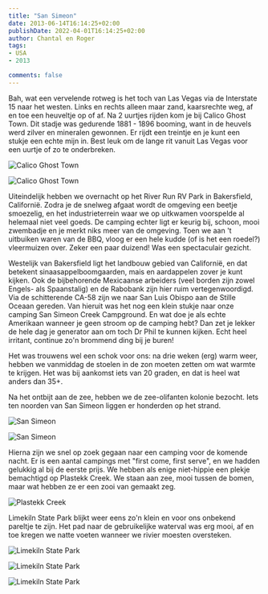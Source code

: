 ```yaml
---
title: "San Simeon"
date: 2013-06-14T16:14:25+02:00
publishDate: 2022-04-01T16:14:25+02:00
author: Chantal en Roger
tags:
- USA
- 2013

comments: false
---
```


Bah, wat een vervelende rotweg is het toch van Las Vegas via de Interstate 15 naar het westen. Links en rechts alleen maar zand, kaarsrechte weg, af en toe een heuveltje op of af. Na 2 uurtjes rijden kom je bij Calico Ghost Town. Dit stadje was gedurende 1881 - 1896 booming, want in de heuvels werd zilver en mineralen gewonnen. Er rijdt een treintje en je kunt een stukje een echte mijn in. Best leuk om de lange rit vanuit Las Vegas voor een uurtje of zo te onderbreken.

![Calico Ghost Town](./images/IMG_3810.JPG)

![Calico Ghost Town](./images/IMG_3797.JPG)

Uiteindelijk hebben we overnacht op het River Run RV Park in Bakersfield, Californië. Zodra je de snelweg afgaat wordt de omgeving een beetje smoezelig, en het industrieterrein waar we op uitkwamen voorspelde al helemaal niet veel goeds. De camping echter ligt er keurig bij, schoon, mooi zwembadje en je merkt niks meer van de omgeving. Toen we aan 't uitbuiken waren van de BBQ, vloog er een hele kudde (of is het een roedel?) vleermuizen over. Zeker een paar duizend! Was een spectaculair gezicht.

Westelijk van Bakersfield ligt het landbouw gebied van Californië, en dat betekent sinaasappelboomgaarden, mais en aardappelen zover je kunt kijken. Ook de bijbehorende Mexicaanse arbeiders (veel borden zijn zowel Engels- als Spaanstalig) en de Rabobank zijn hier ruim vertegenwoordigd. Via de schitterende CA-58 zijn we naar San Luis Obispo  aan de Stille Oceaan gereden. Van hieruit was het nog een klein stukje naar onze camping San Simeon Creek Campground. En wat doe je als echte Amerikaan wanneer je geen stroom op de camping hebt? Dan zet je lekker de hele dag je generator aan om toch Dr Phil te kunnen kijken. Echt heel irritant, continue zo'n brommend ding bij je buren!

Het was trouwens wel een schok voor ons: na drie weken (erg) warm weer, hebben we vanmiddag de stoelen in de zon moeten zetten om wat warmte te krijgen. Het was bij aankomst iets van 20 graden, en dat is heel wat anders dan 35+.

Na het ontbijt aan de zee, hebben we de zee-olifanten kolonie bezocht. Iets ten noorden van San Simeon liggen er honderden op het strand.

![San Simeon](./images/IMG_3628.JPG)

![San Simeon](./images/IMG_3632.JPG)

Hierna zijn we snel op zoek gegaan naar een camping voor de komende nacht. Er is een aantal campings met "first come, first serve", en we hadden gelukkig al bij de eerste prijs. We hebben als enige niet-hippie een plekje bemachtigd op Plastekk Creek. We staan aan zee, mooi tussen de bomen, maar wat hebben ze er een zooi van gemaakt zeg.

![Plastekk Creek](./images/IMG_3677.JPG)

Limekiln State Park blijkt weer eens zo'n klein en voor ons onbekend pareltje te zijn. Het pad naar de gebruikelijke waterval was erg mooi, af en toe kregen we natte voeten wanneer we rivier moesten oversteken.

![Limekiln State Park](./images/IMG_3645.JPG)

![Limekiln State Park](./images/IMG_3650.JPG)

![Limekiln State Park](./images/IMG_3672.JPG)
